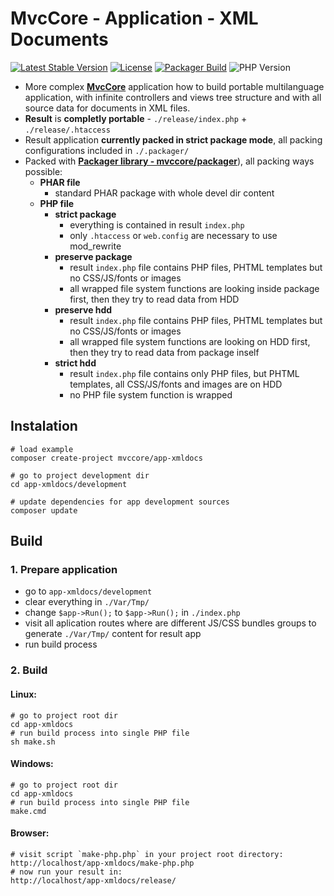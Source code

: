 # MvcCore - Application - XML Documents

[![Latest Stable Version](https://img.shields.io/badge/Stable-v4.2.0-brightgreen.svg?style=plastic)](https://github.com/mvccore/app-xmldocs/releases)
[![License](https://img.shields.io/badge/Licence-BSD-brightgreen.svg?style=plastic)](https://github.com/mvccore/app-xmldocs/blob/master/LICENCE.md)
[![Packager Build](https://img.shields.io/badge/Packager%20Build-passing-brightgreen.svg?style=plastic)](https://github.com/mvccore/packager)
![PHP Version](https://img.shields.io/badge/PHP->=5.3-brightgreen.svg?style=plastic)

- More complex [**MvcCore**](https://github.com/mvccore/mvccore) application how to build portable multilanguage application, with infinite controllers and views tree structure and with all source data for documents in XML files.
- **Result** is **completly portable** - `./release/index.php` + `./release/.htaccess`
- Result application **currently packed in strict package mode**, all packing configurations included in `./.packager/`
- Packed with [**Packager library - mvccore/packager**](https://github.com/mvccore/packager)), all packing ways possible:
  - **PHAR file**
    - standard PHAR package with whole devel dir content
  - **PHP file**
    - **strict package**
      - everything is contained in result `index.php`
      - only `.htaccess` or `web.config` are necessary to use mod_rewrite
    - **preserve package**
      - result `index.php` file contains PHP files, 
        PHTML templates but no CSS/JS/fonts or images
      - all wrapped file system functions are looking inside 
        package first, then they try to read data from HDD
    - **preserve hdd**
      - result `index.php` file contains PHP files, 
        PHTML templates but no CSS/JS/fonts or images
      - all wrapped file system functions are looking on HDD first, 
        then they try to read data from package inself
    - **strict hdd**
      - result `index.php` file contains only PHP files, 
        but PHTML templates, all CSS/JS/fonts and images are on HDD
      - no PHP file system function is wrapped

## Instalation
```shell
# load example
composer create-project mvccore/app-xmldocs

# go to project development dir
cd app-xmldocs/development

# update dependencies for app development sources
composer update
```

## Build

### 1. Prepare application
- go to `app-xmldocs/development`
- clear everything in `./Var/Tmp/`
- change `$app->Run();` to `$app->Run();` in `./index.php`
- visit all aplication routes where are different JS/CSS bundles 
  groups to generate `./Var/Tmp/` content for result app
- run build process

### 2. Build

#### Linux:
```shell
# go to project root dir
cd app-xmldocs
# run build process into single PHP file
sh make.sh
```

#### Windows:
```shell
# go to project root dir
cd app-xmldocs
# run build process into single PHP file
make.cmd
```

#### Browser:
```shell
# visit script `make-php.php` in your project root directory:
http://localhost/app-xmldocs/make-php.php
# now run your result in:
http://localhost/app-xmldocs/release/
```
